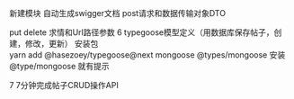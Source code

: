 新建模块
自动生成swigger文档
post请求和数据传输对象DTO

put delete 求情和Url路径参数
6 typegoose模型定义（用数据库保存帖子，创建，修改，更新）
安装包  
yarn add @hasezoey/typegoose@next mongoose @types/mongoose
安装 @type/mongoose 就有提示

7 7分钟完成帖子CRUD操作API
